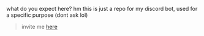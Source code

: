 what do you expect here? hm
this is just a repo for my discord bot, used for a specific purpose (dont ask lol)
> invite me [here](https://discord.com/oauth2/authorize?client_id=1130772002580475954&permissions=8&integration_type=0&scope=applications.commands+bot)
